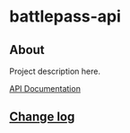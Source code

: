 # battlepass-api

## About

Project description here.

[API Documentation](docs/source/api.md)

## [Change log](CHANGELOG.md)
